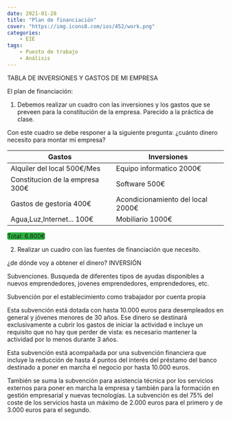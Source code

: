 ```yaml
---
date: 2021-01-28
title: "Plan de financiación"
cover: "https://img.icons8.com/ios/452/work.png"
categories: 
    - EIE
tags:
    - Puesto de trabajo
    - Análisis
---
```


TABLA DE INVERSIONES Y GASTOS DE MI EMPRESA

El plan de financiación:

1. Debemos realizar un cuadro con las inversiones y los gastos que se preveen para la constitución de la empresa. Parecido a la práctica de clase.

Con este cuadro se debe responer a la siguiente pregunta: ¿cuánto dinero necesito para montar mi empresa?

Gastos | Inversiones
-- | --
Alquiler del local 500€/Mes | Equipo informatico 2000€
Constitucion de la empresa 300€ | Software 500€
Gastos de gestoria 400€ | Acondicionamiento del local 2000€
Agua,Luz,Internet... 100€ | Mobiliario 1000€

<span style="background-color:#2cb33d; border-radius:0.3em; border-color: black;">
Total: 6.800€
</span>

2. Realizar un cuadro con las fuentes de financiación que necesito.

¿de dónde voy a obtener el dinero? INVERSIÓN

Subvenciones. Busqueda de diferentes tipos de ayudas disponibles a nuevos emprendedores, jovenes emprendedores, emprendedores, etc. 

Subvención por el establecimiento como trabajador por cuenta propia

Esta subvención está dotada con hasta 10.000 euros para desempleados en general y jóvenes menores de 30 años. Ese dinero se destinará exclusivamente a cubrir los gastos de iniciar la actividad e incluye un requisito que no hay que perder de vista: es necesario mantener la actividad por lo menos durante 3 años.

Esta subvención está acompañada por una subvención financiera que incluye la reducción de hasta 4 puntos del interés del préstamo del banco destinado a poner en marcha el negocio por hasta 10.000 euros.

También se suma la subvención para asistencia técnica por los servicios externos para poner en marcha la empresa y también para la formación en gestión empresarial y nuevas tecnologías. La subvención es del 75% del coste de los servicios hasta un máximo de 2.000 euros para el primero y de 3.000 euros para el segundo.